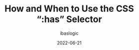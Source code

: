 ---
author: ibaslogic
date: 2022-06-21
draft: true
permalink: false
publisher: logrocket
tags:
  - css
  - selectors
target_url: https://blog.logrocket.com/how-when-use-css-has-selector/
title: "How and When to Use the CSS “:has” Selector"
---